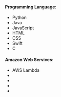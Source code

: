 #### Programming Language:
<ul>
 <li>Python</li>
 <li>Java</li>
 <li>JavaScript</li>
 <li>HTML</li>
 <li>CSS</li>
 <li>Swift </li>
 <li>C</li>
</ul>

#### Amazon Web Services:
<ul>
  <li> AWS Lambda </li>
  <li> </li>
  <li> </li>
  <li> </li>
  <li> </li>
</ul>
